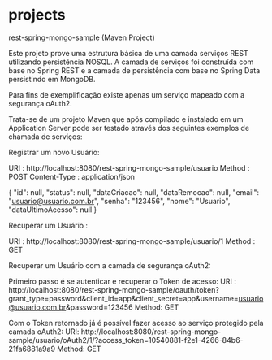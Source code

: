 # projects

rest-spring-mongo-sample
(Maven Project)


Este projeto prove uma estrutura básica de uma camada serviços REST utilizando persistência NOSQL. A camada de serviços foi construída com base no Spring REST e a camada de persistência com base no Spring Data persistindo em MongoDB.

Para fins de exemplificação existe apenas um serviço mapeado com a segurança oAuth2.

Trata-se de um projeto Maven que após compilado e instalado em um Application Server pode ser testado através dos seguintes exemplos de chamada de serviços:


Registrar um novo Usuário:

URI  : http://localhost:8080/rest-spring-mongo-sample/usuario
Method : POST
Content-Type : application/json

 {
        "id": null,
        "status": null,
        "dataCriacao": null,
        "dataRemocao": null,
        "email": "usuario@usuario.com.br",
        "senha": "123456",
        "nome": "Usuario",
        "dataUltimoAcesso": null
    }

Recuperar um Usuário :

URI  : http://localhost:8080/rest-spring-mongo-sample/usuario/1
Method : GET


Recuperar um Usuário com a camada de segurança oAuth2:

Primeiro passo é se autenticar e recuperar o Token de acesso:
URI : http://localhost:8080/rest-spring-mongo-sample/oauth/token?grant_type=password&client_id=app&client_secret=app&username=usuario@usuario.com.br&password=123456
Method: GET

Com o Token retornado já é possível fazer acesso ao serviço protegido pela camada oAuth2:
URI: http://localhost:8080/rest-spring-mongo-sample/usuario/oAuth2/1/?access_token=10540881-f2e1-4266-84b6-21fa6881a9a9
Method: GET
